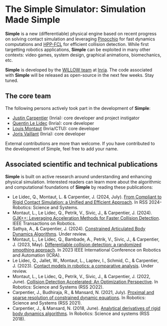 # The Simple Simulator: Simulation Made Simple

**Simple** is a new (differentiable) physical engine based on recent progress on solving contact simulation and leveraging [Pinocchio](https://github.com/stack-of-tasks/pinocchio) for fast dynamics computations and [HPP-FCL](https://github.com/humanoid-path-planner/hpp-fcl/) for efficient collision detection.
While first targetting robotics applications, **Simple** can be exploited in many other contexts: video games, system design, graphical animations, biomechanics, etc.

**Simple** is developed by the [WILLOW team](https://www.di.ens.fr/willow/) at [Inria](https://www.inria.fr/en).
The code associated with **Simple** will be released as open-source in the next few weeks. Stay tuned.

## The core team

The following persons actively took part in the development of **Simple**:
- [Justin Carpentier](https://jcarpent.github.io/) (Inria): core developer and project instigator
- [Quentin Le Lidec](https://quentinll.github.io/) (Inria): core developer
- [Louis Montaut](https://lmontaut.github.io/) (Inria/CTU): core developer
- [Joris Vaillant](https://github.com/jorisv/) (Inria): core developer

External contributions are more than welcome. If you have contributed to the development of Simple, feel free to add your name.

## Associated scientific and technical publications

**Simple** is built on active research around understanding and enhancing physical simulation. 
Interested readers can learn more about the algorithmic and computational foundations of **Simple** by reading these publications:

- Le Lidec, Q., Montaut, L. & Carpentier, J. (2024, July). [From Compliant to Rigid Contact Simulation: a Unified and Efficient Approach](). In RSS 2024-Robotics: Science and Systems.
- Montaut, L., Le Lidec, Q., Petrik, V., Sivic, J., & Carpentier, J. (2024). [GJK++: Leveraging Acceleration Methods for Faster Collision Detection](https://hal.science/hal-04070039/). IEEE Transactions on Robotics.
- Sathya, A., & Carpentier, J. (2024). [Constrained Articulated Body Dynamics Algorithms](https://hal.science/hal-04443056/). Under review.
- Montaut, L., Le Lidec, Q., Bambade, A., Petrik, V., Sivic, J., & Carpentier, J. (2023, May). [Differentiable collision detection: a randomized smoothing approach](https://hal.science/hal-03780482/). In 2023 IEEE International Conference on Robotics and Automation (ICRA).
- Le Lidec, Q., Jallet, W., Montaut, L., Laptev, I., Schmid, C., & Carpentier, J. (2023). [Contact models in robotics: a comparative analysis](https://hal.science/hal-04067291/). Under review.
- Montaut, L., Le Lidec, Q., Petrik, V., Sivic, J., & Carpentier, J. (2022, June). [Collision Detection Accelerated: An Optimization Perspective](https://hal.science/hal-03662157/). In Robotics: Science and Systems (RSS 2O22).
- Carpentier, J., Budhiraja, R., & Mansard, N. (2021, July). [Proximal and sparse resolution of constrained dynamic equations](https://hal.science/hal-03271811/). In Robotics: Science and Systems (RSS 2021).
- Carpentier, J., & Mansard, N. (2018, June). [Analytical derivatives of rigid body dynamics algorithms](https://hal.science/hal-01790971/). In Robotics: Science and systems (RSS 2018).
